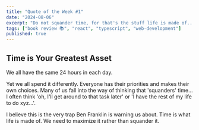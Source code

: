 ```yaml
---
title: "Quote of the Week #1"
date: "2024-08-06"
excerpt: "Do not squander time, for that's the stuff life is made of... (Benjamin Franklin)"
tags: ["book review 📚", "react", "typescript", "web-development"]
published: true
---
```


## Time is Your Greatest Asset

We all have the same 24 hours in each day. 

Yet we all spend it differently. Everyone has their priorities and makes their own choices. Many of us fall into the way of thinking that 'squanders' time... I often think 'oh, I'll get around to that task later' or 'I have the rest of my life to do xyz...'. 

I believe this is the very trap Ben Franklin is warning us about. Time is what life is made of. We need to maximize it rather than squander it.